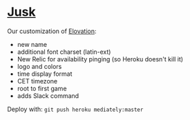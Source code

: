 # [Jusk](http://jusk.herokuapp.com/)

Our customization of [Elovation](https://github.com/drewolson/elovation):
- new name
- additional font charset (latin-ext)
- New Relic for availability pinging (so Heroku doesn't kill it)
- logo and colors
- time display format
- CET timezone
- root to first game
- adds Slack command

Deploy with: `git push heroku mediately:master`
